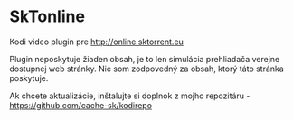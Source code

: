 # SkTonline

Kodi video plugin pre http://online.sktorrent.eu

Plugin neposkytuje žiaden obsah, je to len simulácia prehliadača verejne dostupnej web stránky. Nie som zodpovedný za obsah, ktorý táto stránka poskytuje.

Ak chcete aktualizácie, inštalujte si doplnok z mojho repozitáru - https://github.com/cache-sk/kodirepo
